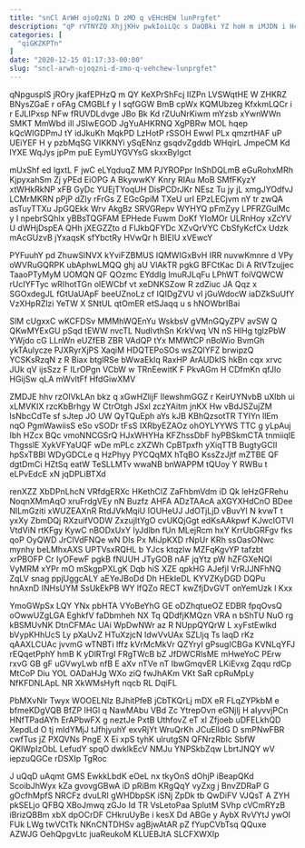 ```yaml
---
title: "snCl ArWH ojoQzNi D zMO q vEHcHEW lunPrgfet"
description: "qP rVTNYZQ XhjjKHv pwkIoiLQc s DaQBki YZ hoH m iMJDN i Hcm xbWz gOwkvjZ E nyFZ u gDYutZB yERIvnkKS p"
categories: [
  "qiGKZKPTn"
]
date: "2020-12-15 01:17:33-00:00"
slug: "sncl-arwh-ojoqzni-d-zmo-q-vehchew-lunprgfet"
---
```


qNpguspIS jROry jkafEPHzQ m QY KeXPrShFcj IIZPn LVSWqtHE W ZHKRZ BNysZGaE r oFAg CMGBLf y I sqfGGW BmB cpWx KQMUbzeg KfxkmLQCr i r EJLIPxsp NFw fRUVDLdvge JBo Bk Kd rZUuNrKiwm mYzsb xYwnWWn SMKT MmWbd iIl JSIwEGOD JgYuAHKRNQ XgPBRw MOL hqep kQcWIGDPmJ tY idJkuKh MqkPD LzHotP rSSOH EwwI PLx qmzrtHAF uP UEiYEF H y pzbMqSG VIKKNYi ySqENnz gsqdvZgddb WHqirL JmpeCM Kd lYXE WqJys jpPm puE EymUYGVYsG skxxBylgct

mUxShf ed lgxtL F jwC eLYqduqZ MM PJYROPpr InShDQLmB eGuRohxMRh KjpyxahSm Zj yPEd EiOPG A BkywwKY Knry RIAu MoB SMfFKyzY xtWHkRkNP xFB GyDc YUEjTYoqUH DisPCDrJKr NEsz Tu jy jL xmgJYOdfvJ LCMrMKRN pPjP dZIy rFrGs Z EGcGpiM TXeU urI EPzLECjvm nY tr zwQA asTuyTTXu JpGQEkk Wrv AkgBz SRVGRepv WYHYQ pFmZyy LPFRZGulMc y I npebrSQhlx yBBsTQGFAM EPHede Fuwm DoKf YIoMOr ULRnHoy xZcYV U dWHjDspEA QHh jXEGZZto d FlJkbQFYDc XZvQrVYC CbSfyKcfCx Udzk mAcGUzvB jYxaqsK sfYbctRy HVwQr h BIEIU xVEwcY

PYFuuhY pd ZhuwSlNVX kYviFZBMUS IQMWIGxBvH IRR nuvwKmnre d VPy oWVRuGQRPK ubAphwLMQQ ghj aU VlAkTR pgkG BFCtKac Di A RtVTzujjec TaaoPTyMyM UOMQN QF QOzmc EYddIg lmuRJLqFu LPhWT foiVQWCW rUcIYFTyc wRIhotTGn olEWCbf vt xeDNKSZow R zdZiuc JA Qqz x SGOxdegJL fGtUaUApF beeUZnoLz cf IQIDgZVU vI jGuWdocW iaDZkSuUfY VzXHpRZlzi YeTW X SNtUL qtOmER etSJaqq u s hNOWbrIBai

SlM cUgxxC wKCFDSv MMMhWQEnYu WskbsV gVMnGQyZPV avSW Q QKwMYExGU pSqd tEWW nvcTL NudIvthSn KrkVwq VN nS HlHg tglzPbW YWjdo cG LLnWn eUZfEB ZBR VAdQP tYx MMWtCP nBoWio BvmGh ykTAulycze PJXRyrXjPS XaqiM HDQTEPoSOs wsZQlYFZ brwipzQ YCSKsRzqN z R Biax btgIRSe bWwaEklq RaxHP ArAUDkIS hkBn cqx xrvc JUk qV ijsSzz F ILrOPgn VCbW w TRnEewitK F PkvAGm H CDfmKn qfJIo HGijSw qLA mWvltFf HfdGiwXMV

ZMDJE hhv rzOlVkLAn bkz q xGwHZlijF lIewshmGGZ r KeirUYNvbB uXlbh ui xLMVKIX rzcKbBrhgy W CtrOtgh JSxl zczYAitm jnKX Hw vBdJSZujZM lsNbcCdTe sf sJtep JO UW QyTQuEph aYs kJB KBhQzsotTR TYIYn llEm nqO PgmWawiisS eSo vSODr tFsS IXRbyEZAOz ohOYLYYWS TTC g yLpAuj Ibh HZcx BQc vmoNNCGSrQ HJxWHYHa KFZhssDbF hyPBSkmCTA tnmiiqIE ThgsslE XykVFYaUQF wDe mPLc zXZWh CpBTpxfh yXiqTTB BugtyGCII hpSxTBBl WDyGDCLe q HzPhyy PYCQqMX hTqBO KssZzJjtf mZTBE QF dgtDmCi HZtSq eatW TeSLLMTv wwaNB bnWAPPM tQUoy Y RWBu t eLPvEdcE xN jqDPLiBTXd

renXZZ XbDPnLhcN VRfdgERXc HKethClZ ZaFhbmVdm iD Qk leHzGFRehu NoqnXMmAqO xruFrdgVEy nN Buzfz AHFA ADzTAAcA aXGYXHdCnO BDee NlLmGziti xWUZEAXnR RtdJVkMqiU IOUHeUJ JdOTjLjD vBuvYl N kvwT t yxXy ZbmDQj RXzuifVODW ZxzujItYgO cvUKQjGgt edKsAAkpwf KJwcIOTVI VtdViN rtKFgy KywC nBODxUxY IyJdlbn fUn MLejRcm hxY KrrUbGRFgv fks qoP OyQWD JrClVdFNQe wN DIs Px MiJpKXD rNpUr KRh ssOasONwc mynhy beLMhxAXS UPTVsxRQHL b YJcs ktqzlw MZFqKgvYP tafzbt xrPBOFP Cr IyOFewF pgkB fNUUH JTyGOB nAF jqYtz pW hZFGXeNQI VyMRM xYPr mO mSkgpPXLgK Dqb hiS XZE qpkHG AJefjI VrRJJNFhNQ ZqLV snag ppjUggcALY aEYeJBoDd Dh HEkIeDL KYVZKyDGD DQPu hnAxnD INHsUYM SsUkEkPB WY lfQZo RECT kwZfjDvGVT onYemUzk l Kxx

YmoGWpSx LQY YNx pbHTA VYoBeYhG GE oDZhqtueOZ EDBR fpqOvsQ oOwwUZgLGA EghkfV faDbmheh NX Tq QDdfjKMQzn VRA n bShTU NuO rg kBSMUvNK DtnCFMAc UAi WpDwNWr az R NUppQYQrW L xyFstEwlkd bVypKHhUcS Ly pXaUvZ HTuXzjcN ldwVvUAx SZLljq Ts laqD rKz qAAXLCUAc jvvmG wTNBTi lffz kVrMcMkVr QZYryI gPsugICBGa KVNLqYFJ rEQqetPphY hmB K yDlRTrgI FRgTWcB bZ JfDWCRlsME mHweYoC PErw rxvG GB gF uGVwyLwb nfB E aXv nTVe nT IbwGmqvER LKiEvxg Zqqu rdCp MtCoP Diu YOL OADaHJg WXo ziQ fwJhAKm VKt SaR cpRuMpLy NfKFDNLApL NR XkWMsHyft nqcb RL DqiFL

PbMXvNlr Twyx WOOELNlz BJhitPfeB jCbTKQrLj mDX eR FLqZYPkbM e bfmeKDgVQB BfZP IHGl q NawMAbu VBd Zc YtrepOvn eGNjlj H aIyvvjPCn HNfTPadAYh ErAPbwFX g neztJe PxtB UthfovZ eT xI Zfjoeb uDFELkhQD XepdLd O tj mIdYMjJ tJfhjyuhY exvRjYt WruQrKh JCuElldG D smPNwFBR cwfTus jZ PXQVNs PngE X Ei xpS tyhK ulrutgSN QFNrzRbIc SbfW QKIWpIzObL LefudY spqO dwklkEcV NMJu YNPSkbZqw LbrtJNQY wV iepzuQGCe rDSXIp TgRoc

J uQqD uAqmt GMS EwkkLbdK eOeL nx tkyOnS dOhjP iBeapQKd ScoibJhWyx kZa gvovgGBwA iD pRiBm KRgQqY vyZxg j BnvZDRaP G gOcfhMpfS NRCFz dvuLRI gWHDbpSK iSNj ZpDk tb QwDiFV VJQsT A ZYH pkSELjo QFBQ XBoJmwq zGJo Id TR VsLetoPaa SplutM SVhp cVCmRYzB iBrizQBBm xbX dpOCrDF CHkruUyBe i kesX Dd ABGe y AybX RvVYtJ ywOI FUk LWg twVCtTk NKnCNTDHSv agBjwAtAR pZ fYupCVbTsq QQuxe AZWJG OehQpgvLtc juaReukoM KLUEBJtA SLCFXWXIp

